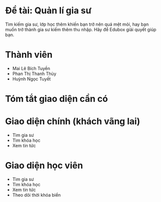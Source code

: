 # Đề tài: Quản lí gia sư

Tìm kiếm gia sư, lớp học thêm khiến bạn trở nên quá mệt mỏi, hay bạn muốn trở thành gia sư kiếm thêm thu nhập. Hãy để Edubox giải quyết giúp bạn.

# Thành viên
- Mai Lê Bích Tuyền
- Phan Thị Thanh Thùy
- Huỳnh Ngọc Tuyết

# Tóm tắt giao diện cần có
   # Giao diện chính (khách vãng lai)
   - Tìm gia sư
   - Tìm khóa học
   - Xem tin tức
   # Giao diện học viên
   - Tìm gia sư
   - Tìm khóa học
   - Xem tin tức
   - Theo dõi thời khóa biển
   
 

